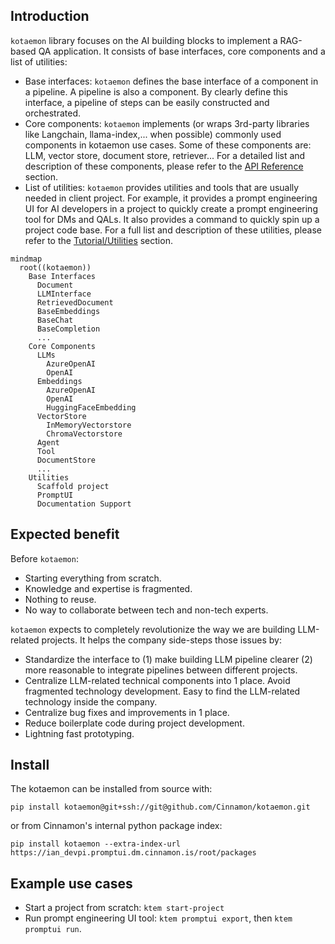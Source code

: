 ## Introduction

`kotaemon` library focuses on the AI building blocks to implement a RAG-based QA application. It consists of base interfaces, core components and a list of utilities:

- Base interfaces: `kotaemon` defines the base interface of a component in a pipeline. A pipeline is also a component. By clearly define this interface, a pipeline of steps can be easily constructed and orchestrated.
- Core components: `kotaemon` implements (or wraps 3rd-party libraries
  like Langchain, llama-index,... when possible) commonly used components in
  kotaemon use cases. Some of these components are: LLM, vector store,
  document store, retriever... For a detailed list and description of these
  components, please refer to the [API Reference](/reference/nav/) section.
- List of utilities: `kotaemon` provides utilities and tools that are
  usually needed in client project. For example, it provides a prompt
  engineering UI for AI developers in a project to quickly create a prompt
  engineering tool for DMs and QALs. It also provides a command to quickly spin
  up a project code base. For a full list and description of these utilities,
  please refer to the [Tutorial/Utilities](/ultilities) section.

```mermaid
mindmap
  root((kotaemon))
    Base Interfaces
      Document
      LLMInterface
      RetrievedDocument
      BaseEmbeddings
      BaseChat
      BaseCompletion
      ...
    Core Components
      LLMs
        AzureOpenAI
        OpenAI
      Embeddings
        AzureOpenAI
        OpenAI
        HuggingFaceEmbedding
      VectorStore
        InMemoryVectorstore
        ChromaVectorstore
      Agent
      Tool
      DocumentStore
      ...
    Utilities
      Scaffold project
      PromptUI
      Documentation Support
```

## Expected benefit

Before `kotaemon`:

- Starting everything from scratch.
- Knowledge and expertise is fragmented.
- Nothing to reuse.
- No way to collaborate between tech and non-tech experts.

`kotaemon` expects to completely revolutionize the way we are building LLM-related projects. It helps the company side-steps those issues by:

- Standardize the interface to (1) make building LLM pipeline clearer (2) more reasonable to integrate pipelines between different projects.
- Centralize LLM-related technical components into 1 place. Avoid fragmented technology development. Easy to find the LLM-related technology inside the company.
- Centralize bug fixes and improvements in 1 place.
- Reduce boilerplate code during project development.
- Lightning fast prototyping.

## Install

The kotaemon can be installed from source with:

```
pip install kotaemon@git+ssh://git@github.com/Cinnamon/kotaemon.git
```

or from Cinnamon's internal python package index:

```
pip install kotaemon --extra-index-url https://ian_devpi.promptui.dm.cinnamon.is/root/packages
```

## Example use cases

- Start a project from scratch: `ktem start-project`
- Run prompt engineering UI tool: `ktem promptui export`, then `ktem promptui run`.
